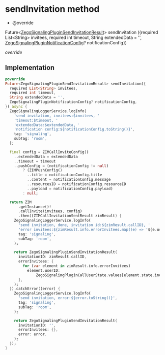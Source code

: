 


# sendInvitation method







- @override

Future&lt;[ZegoSignalingPluginSendInvitationResult](../../zego_uikit_prebuilt_live_audio_room/ZegoSignalingPluginSendInvitationResult-class.md)> sendInvitation
({required List&lt;String> invitees, required int timeout, String extendedData = '', [ZegoSignalingPluginNotificationConfig](../../zego_uikit_prebuilt_live_audio_room/ZegoSignalingPluginNotificationConfig-class.md)? notificationConfig})

_<span class="feature">override</span>_






## Implementation

```dart
@override
Future<ZegoSignalingPluginSendInvitationResult> sendInvitation({
  required List<String> invitees,
  required int timeout,
  String extendedData = '',
  ZegoSignalingPluginNotificationConfig? notificationConfig,
}) async {
  ZegoSignalingLoggerService.logInfo(
    'send invitation, invitees:$invitees, '
    'timeout:$timeout, '
    'extendedData:$extendedData, '
    'notification config:${notificationConfig.toString()}',
    tag: 'signaling',
    subTag: 'room',
  );

  final config = ZIMCallInviteConfig()
    ..extendedData = extendedData
    ..timeout = timeout
    ..pushConfig = (notificationConfig != null)
        ? (ZIMPushConfig()
          ..title = notificationConfig.title
          ..content = notificationConfig.message
          ..resourcesID = notificationConfig.resourceID
          ..payload = notificationConfig.payload)
        : null;

  return ZIM
      .getInstance()!
      .callInvite(invitees, config)
      .then((ZIMCallInvitationSentResult zimResult) {
    ZegoSignalingLoggerService.logInfo(
      'send invitation, done, invitation id:${zimResult.callID}, '
      'error invitees:${zimResult.info.errorInvitees.map((e) => '${e.userID}, ')}',
      tag: 'signaling',
      subTag: 'room',
    );

    return ZegoSignalingPluginSendInvitationResult(
      invitationID: zimResult.callID,
      errorInvitees: {
        for (var element in zimResult.info.errorInvitees)
          element.userID:
              ZegoSignalingPluginCallUserState.values[element.state.index]
      },
    );
  }).catchError((error) {
    ZegoSignalingLoggerService.logInfo(
      'send invitation, error:${error.toString()}',
      tag: 'signaling',
      subTag: 'room',
    );

    return ZegoSignalingPluginSendInvitationResult(
      invitationID: '',
      errorInvitees: {},
      error: error,
    );
  });
}
```







